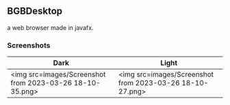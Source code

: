 ## BGBDesktop

a web browser made in javafx.

### Screenshots

| Dark                                                     | Light                                                    |
|----------------------------------------------------------|----------------------------------------------------------|
| <img src=images/Screenshot from 2023-03-26 18-10-35.png> | <img src=images/Screenshot from 2023-03-26 18-10-27.png> |
